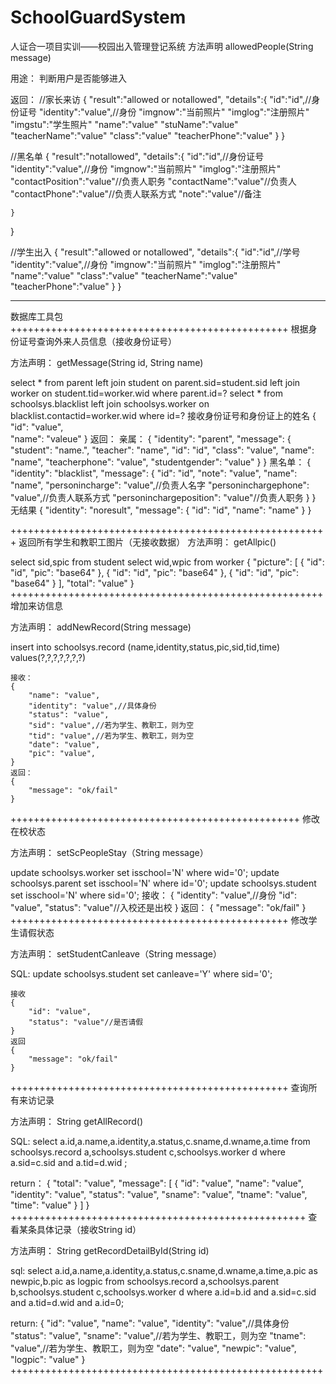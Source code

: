 # SchoolGuardSystem
人证合一项目实训——校园出入管理登记系统 
方法声明
allowedPeople(String message)

用途：
判断用户是否能够进入

返回：
//家长来访
{
    "result":"allowed or notallowed",
    "details":{
        "id":"id",//身份证号
        "identity":"value",//身份
        "imgnow":"当前照片"
	"imglog":"注册照片"
	"imgstu":"学生照片"
	"name":"value"
	"stuName":"value"
	"teacherName":"value"
	"class":"value"
	"teacherPhone":"value"
    }
}

//黑名单
{
    "result":"notallowed",
    "details":{
        "id":"id",//身份证号
        "identity":"value",//身份
        "imgnow":"当前照片"
	"imglog":"注册照片"
	"contactPosition":"value"//负责人职务
	"contactName":"value"//负责人
	"contactPhone":"value"//负责人联系方式
	"note":"value"//备注

    }
}


//学生出入
{
    "result":"allowed or notallowed",
    "details":{
        "id":"id",//学号
        "identity":"value",//身份
        "imgnow":"当前照片"
	"imglog":"注册照片"
	"name":"value"
	"class":"value"
	"teacherName":"value"
	"teacherPhone":"value"
    }
}
********************************************************
数据库工具包
++++++++++++++++++++++++++++++++++++++++++++++++
根据身份证号查询外来人员信息（接收身份证号）

方法声明：
getMessage(String id, String name)

select * from parent left join student on parent.sid=student.sid left join worker on student.tid=worker.wid where parent.id=?
select * from schoolsys.blacklist left join schoolsys.worker on blacklist.contactid=worker.wid where id=?
接收身份证号和身份证上的姓名
	{
	    "id": "value",	
	    "name": "valeue"
	}
返回：
	亲属：
	{
	    "identity": "parent",
	    "message": {
	        "student": "name.",
	        "teacher": "name",
	        "id": "id",
	        "class": "value",
	        "name": "name",
	        "teacherphone": "value",
	        "studentgender": "value"
	    }
	}
	黑名单：
	{
	    "identity": "blacklist",
	    "message": {
	        "id": "id",
	        "note": "value",
	        "name": "name",
	        "personincharge": "value",//负责人名字
	        "personinchargephone": "value",//负责人联系方式
	        "personinchargeposition": "value"//负责人职务
	    }
	}
	无结果
	{
	    "identity": "noresult",
	    "message": {
	        "id": "id",
	        "name": "name"
	    }
	}

+++++++++++++++++++++++++++++++++++++++++++++++++++++++
返回所有学生和教职工图片（无接收数据）
方法声明：
getAllpic()


select sid,spic from student
select wid,wpic from worker
{
    "picture": [
        {
            "id": "id",
            "pic": "base64"
        },
        {
            "id": "id",
            "pic": "base64"
        },
        {
            "id": "id",
            "pic": "base64"
        }
    ],
    "total": "value"
}
++++++++++++++++++++++++++++++++++++++++++++++++++++++
增加来访信息

方法声明：
addNewRecord(String message) 

insert into schoolsys.record (name,identity,status,pic,sid,tid,time) values(?,?,?,?,?,?,?)

	接收：
	{
	    "name": "value",
	    "identity": "value",//具体身份
	    "status": "value",
	    "sid": "value",//若为学生、教职工，则为空
	    "tid": "value",//若为学生、教职工，则为空
	    "date": "value",
	    "pic": "value",
	}
	返回：
	{
	    "message": "ok/fail"
	}
++++++++++++++++++++++++++++++++++++++++++++++++++
修改在校状态

方法声明：
setScPeopleStay（String message）

update schoolsys.worker set isschool='N' where wid='0';
update schoolsys.parent set isschool='N' where id='0';
update schoolsys.student set isschool='N' where sid='0';
	接收：
	{
	    "identity": "value",//身份
	    "id": "value",
	    "status": "value"//入校还是出校
	}
	返回：
	{
	    "message": "ok/fail"
	}
++++++++++++++++++++++++++++++++++++++++++++++++
修改学生请假状态

方法声明：
setStudentCanleave（String message）

SQL:
update schoolsys.student set canleave='Y' where sid='0';

	接收
	{
	    "id": "value",
	    "status": "value"//是否请假
	}
	返回
	{
	    "message": "ok/fail"
	}

++++++++++++++++++++++++++++++++++++++++++++++++
查询所有来访记录

方法声明：
String getAllRecord()

SQL:
select a.id,a.name,a.identity,a.status,c.sname,d.wname,a.time from schoolsys.record a,schoolsys.student c,schoolsys.worker d where a.sid=c.sid and a.tid=d.wid ;

return：
{
    "total": "value",
    "message": [
        {
            "id": "value",
            "name": "value",
            "identity": "value",
            "status": "value",
            "sname": "value",
            "tname": "value",
            "time": "value"
        }
    ]
}
+++++++++++++++++++++++++++++++++++++++++++++++++++
查看某条具体记录（接收String id）

方法声明：
String getRecordDetailById(String id)

sql:
select a.id,a.name,a.identity,a.status,c.sname,d.wname,a.time,a.pic as newpic,b.pic as logpic from schoolsys.record a,schoolsys.parent b,schoolsys.student c,schoolsys.worker d where a.id=b.id and a.sid=c.sid and a.tid=d.wid and a.id=0;


return:
{
    "id": "value",
    "name": "value",
    "identity": "value",//具体身份
    "status": "value",
    "sname": "value",//若为学生、教职工，则为空
    "tname": "value",//若为学生、教职工，则为空
    "date": "value",
    "newpic": "value",
    "logpic": "value"
}
++++++++++++++++++++++++++++++++++++++++++++++++++++++
